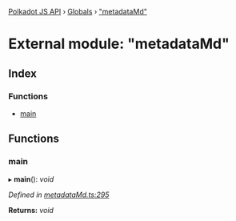 [Polkadot JS API](../README.md) › [Globals](../globals.md) › ["metadataMd"](_metadatamd_.md)

# External module: "metadataMd"

## Index

### Functions

* [main](_metadatamd_.md#main)

## Functions

###  main

▸ **main**(): *void*

*Defined in [metadataMd.ts:295](https://github.com/polkadot-js/api/blob/82c1e3f35a/packages/typegen/src/metadataMd.ts#L295)*

**Returns:** *void*
